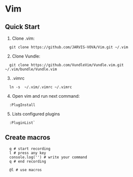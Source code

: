 # Vim

## Quick Start

1. Clone .vim:

```
  git clone https://github.com/JARVIS-VOVA/Vim.git ~/.vim
```

2. Clone Vundle:

```
  git clone https://github.com/VundleVim/Vundle.vim.git ~/.vim/bundle/Vundle.vim
```

3. .vimrc

```
  ln -s  ~/.vim/.vimrc ~/.vimrc
```

4. Open vim and run next command:

```
  :PlugInstall
```

5. Lists configured plugins

```
  :PluginList`
```

## Create macros
```
  q # start recording
  l # press any key
  console.log('') # write your command
  q # end recording

  @l # use macros
```
